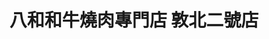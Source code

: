 ---
title: "八和和牛燒肉專門店 敦北二號店"
description: "八和和牛燒肉專門店 敦北二號店"
layout: shop
keywords:
  - 美食競賽
  - 台灣美食
  - 美食精選
datePublished: "2025-06-30"
dateModified: "2025-07-04"
city: "台北市"
district: "松山區"
address: "10547台北市松山區敦化北路100號"
phone: "0227123442"
geo: "25.052249057921294, 121.548386768228"
google_map: "https://maps.app.goo.gl/WWXY5hVwQRkv2LEq6"
footinder: ""
official: "https://www.facebook.com/BAHO.YAKINIKU/"
award:
  - name: "500盤"
    year: "2024"
    entries:
      - dishes:
          - "法式吐司"

---